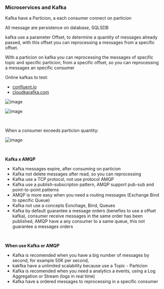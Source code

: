 ### Microservices and Kafka

Kafka have a Particion, a each consumer connect on particion

All message are persistence on database, SQLSDB

kafka use a parameter Offset, to determine a quantity of messages already passed, with this offset you can reprocessing a messages from a specific offset. 

With a particion on kafka you can reprocessing the messages of specific topic and specific particion, from a specific offset, so you can reprocessing a messages an specific consumer

Online kafkas to test:
- [confluent.io](https://www.confluent.io/get-started/)
- [cloudkarafka.com](https://www.cloudkarafka.com/plans.html)

![image](https://user-images.githubusercontent.com/12099889/146670971-ac2f0207-d5b5-418b-8b81-f4344f5fa4f3.png)

![image](https://user-images.githubusercontent.com/12099889/146670992-6ad64ae8-ed86-4c7f-b53c-6295cb494fcd.png)

<br>

When a consumer exceeds particion quantity:

![image](https://user-images.githubusercontent.com/12099889/146671355-54b4f760-2679-45cf-be9b-67f96d721bbe.png)

<br>

**Kafka x AMQP**
- Kafka messages expire, after consuming on particion
- Kafka not delete messages after read, so you can reprocessing
- Kafka use a TCP protocol, not use protocol AMQP
- Kafka use a publish-subscripton pattern, AMQP support pub-sub and point-to-point patterns
- AMQP is more easy when you need a routing messages (Exchange Bind to specific Queue)
- Kafka not use a concepts Exnchage, Bind, Queues
- Kafka by default guarantee a message orders (benefies to use a offset kafka), consumer receive messages in the same order has been published, AMQP have a any consumer to a same queue, this not guarantee a messages orders

<br>

**When use Kafka or AMQP**
- Kafka is recomended when you have a big number of messages by second, for example 50K per second, 
- kakfka have a unlimited scalability because use a Topic - Particion
- Kafka is recomended when you need a analytics a events, using a Log Aggregation or Stream (logs in real time)
- Kafka have a ordered messages to reprocessing in a specific consumer


